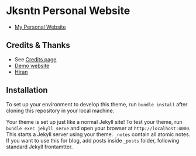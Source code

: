 # Jksntn Personal Website

- [My Personal Website](https://jksntn.my.id)

## Credits & Thanks
-  See [Credits page](https://jekyll-garden.github.io/credits)
-  [Demo website](https://jekyll-garden.github.io/)
-  [Hiran](https://hiran.in/)

## Installation

To set up your environment to develop this theme, run `bundle install` after cloning this repository in your local machine.

Your theme is set up just like a normal Jekyll site! To test your theme, run `bundle exec jekyll serve` and open your browser at `http://localhost:4000`. This starts a Jekyll server using your theme. `_notes` contain all atomic notes. If you want to use this for blog, add posts inside `_posts` folder, following standard Jekyll frontamtter.